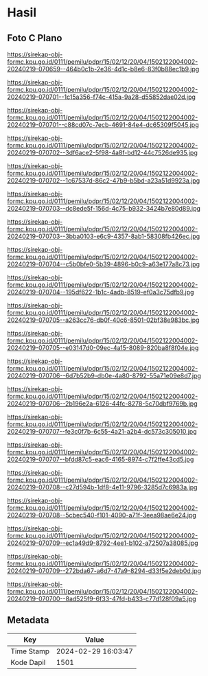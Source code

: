 # Hasil

## Foto C Plano

https://sirekap-obj-formc.kpu.go.id/0111/pemilu/pdpr/15/02/12/20/04/1502122004002-20240219-070659--464b0c1b-2e36-4d1c-b8e6-83f0b88ec1b9.jpg

https://sirekap-obj-formc.kpu.go.id/0111/pemilu/pdpr/15/02/12/20/04/1502122004002-20240219-070701--1c15a356-f74c-415a-9a28-d55852dae02d.jpg

https://sirekap-obj-formc.kpu.go.id/0111/pemilu/pdpr/15/02/12/20/04/1502122004002-20240219-070701--c88cd07c-7ecb-4691-84e4-dc65309f5045.jpg

https://sirekap-obj-formc.kpu.go.id/0111/pemilu/pdpr/15/02/12/20/04/1502122004002-20240219-070702--3df6ace2-5f98-4a8f-bd12-44c7526de935.jpg

https://sirekap-obj-formc.kpu.go.id/0111/pemilu/pdpr/15/02/12/20/04/1502122004002-20240219-070702--1c67537d-86c2-47b9-b5bd-a23a51d9923a.jpg

https://sirekap-obj-formc.kpu.go.id/0111/pemilu/pdpr/15/02/12/20/04/1502122004002-20240219-070703--dc8ede5f-156d-4c75-b932-3424b7e80d89.jpg

https://sirekap-obj-formc.kpu.go.id/0111/pemilu/pdpr/15/02/12/20/04/1502122004002-20240219-070703--3bba0103-e6c9-4357-8ab1-58308fb426ec.jpg

https://sirekap-obj-formc.kpu.go.id/0111/pemilu/pdpr/15/02/12/20/04/1502122004002-20240219-070704--c5b0bfe0-5b39-4896-b0c9-a63e177a8c73.jpg

https://sirekap-obj-formc.kpu.go.id/0111/pemilu/pdpr/15/02/12/20/04/1502122004002-20240219-070704--195df622-1b1c-4adb-8519-ef0a3c75dfb9.jpg

https://sirekap-obj-formc.kpu.go.id/0111/pemilu/pdpr/15/02/12/20/04/1502122004002-20240219-070705--a263cc76-db0f-40c6-8501-02bf38e983bc.jpg

https://sirekap-obj-formc.kpu.go.id/0111/pemilu/pdpr/15/02/12/20/04/1502122004002-20240219-070705--e03147d0-09ec-4a15-8089-820ba8f8f04e.jpg

https://sirekap-obj-formc.kpu.go.id/0111/pemilu/pdpr/15/02/12/20/04/1502122004002-20240219-070706--6d7b52b9-db0e-4a80-8792-55a71e09e8d7.jpg

https://sirekap-obj-formc.kpu.go.id/0111/pemilu/pdpr/15/02/12/20/04/1502122004002-20240219-070706--2b196e2a-6126-44fc-8278-5c70dbf9769b.jpg

https://sirekap-obj-formc.kpu.go.id/0111/pemilu/pdpr/15/02/12/20/04/1502122004002-20240219-070707--fe3c0f7b-6c55-4a21-a2b4-dc573c305010.jpg

https://sirekap-obj-formc.kpu.go.id/0111/pemilu/pdpr/15/02/12/20/04/1502122004002-20240219-070707--bfdd87c5-eac6-4165-8974-c7f2ffe43cd5.jpg

https://sirekap-obj-formc.kpu.go.id/0111/pemilu/pdpr/15/02/12/20/04/1502122004002-20240219-070708--c27d594b-1df8-4e11-9796-3285d7c6983a.jpg

https://sirekap-obj-formc.kpu.go.id/0111/pemilu/pdpr/15/02/12/20/04/1502122004002-20240219-070708--5cbec540-f101-4090-a71f-3eea98ae6e24.jpg

https://sirekap-obj-formc.kpu.go.id/0111/pemilu/pdpr/15/02/12/20/04/1502122004002-20240219-070709--ec1a49d9-8792-4ee1-b102-a72507a38085.jpg

https://sirekap-obj-formc.kpu.go.id/0111/pemilu/pdpr/15/02/12/20/04/1502122004002-20240219-070709--272bda67-a6d7-47a9-8294-d33f5e2deb0d.jpg

https://sirekap-obj-formc.kpu.go.id/0111/pemilu/pdpr/15/02/12/20/04/1502122004002-20240219-070700--8ad525f9-6f33-47fd-b433-c77d128f09a5.jpg


## Metadata

| Key        | Value               |
| ---------- | ------------------- |
| Time Stamp | 2024-02-29 16:03:47 |
| Kode Dapil | 1501                |




